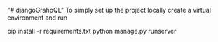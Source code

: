 "# djangoGrahpQL"
To simply set up the project locally
create a virtual environment and run

pip install -r requirements.txt
python manage.py runserver
